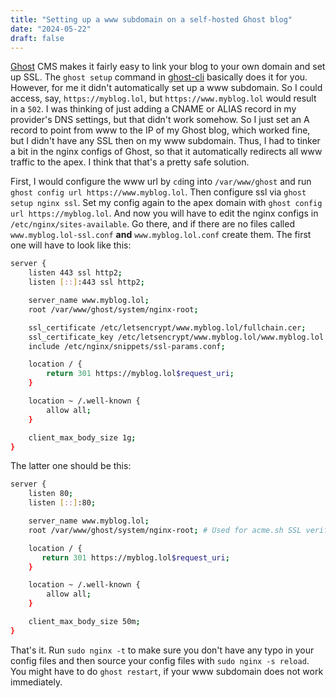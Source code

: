 ```yaml
---
title: "Setting up a www subdomain on a self-hosted Ghost blog"
date: "2024-05-22"
draft: false
---
```


[Ghost](https://ghost.org) CMS makes it fairly easy to link your blog to your own domain and set up SSL. The `ghost setup` command in [ghost-cli](https://ghost.org/docs/ghost-cli/) basically does it for you. However, for me it didn't automatically set up a www subdomain. So I could access, say, `https://myblog.lol`, but `https://www.myblog.lol` would result in a `502`. I was thinking of just adding a CNAME or ALIAS record in my provider's DNS settings, but that didn't work somehow. So I just set an A record to point from www to the IP of my Ghost blog, which worked fine, but I didn't have any SSL then on my www subdomain. Thus, I had to tinker a bit in the nginx configs of Ghost, so that it automatically redirects all www traffic to the apex. I think that that's a pretty safe solution.

First, I would configure the www url by `cd`ing into `/var/www/ghost` and run `ghost config url https://www.myblog.lol`.
Then configure ssl via `ghost setup nginx ssl`. Set my config again to the apex domain with `ghost config url https://myblog.lol`. And now you will have to edit the nginx configs in `/etc/nginx/sites-available`. Go there, and if there are no files called `www.myblog.lol-ssl.conf` **and** `www.myblog.lol.conf` create them. The first one will have to look like this:

```bash
server {
    listen 443 ssl http2;
    listen [::]:443 ssl http2;

    server_name www.myblog.lol;
    root /var/www/ghost/system/nginx-root;

    ssl_certificate /etc/letsencrypt/www.myblog.lol/fullchain.cer;
    ssl_certificate_key /etc/letsencrypt/www.myblog.lol/www.myblog.lol.key;
    include /etc/nginx/snippets/ssl-params.conf;

    location / {
        return 301 https://myblog.lol$request_uri;
    }

    location ~ /.well-known {
        allow all;
    }

    client_max_body_size 1g;
}
```

The latter one should be this:

```bash
server {
    listen 80;
    listen [::]:80;

    server_name www.myblog.lol;
    root /var/www/ghost/system/nginx-root; # Used for acme.sh SSL verification (https://acme.sh)

    location / {
       return 301 https://myblog.lol$request_uri;
    }

    location ~ /.well-known {
        allow all;
    }

    client_max_body_size 50m;
}
```

That's it. Run `sudo nginx -t` to make sure you don't have any typo in your config files and then source your config files with `sudo nginx -s reload`. You might have to do `ghost restart`, if your www subdomain does not work immediately.
